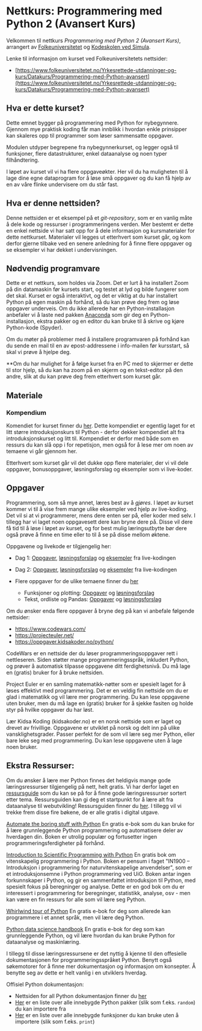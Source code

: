 # Nettkurs: Programmering med Python 2 (Avansert Kurs)

Velkommen til nettkurs *Programmering med Python 2 (Avansert Kurs)*, arrangert av [Folkeuniversitetet](https://www.folkeuniversitetet.no/) og [Kodeskolen ved Simula](https://simulakodeskolen.no/).

Lenke til informasjon om kurset ved Folkeuniversitetets nettsider:
* [https://www.folkeuniversitetet.no/Yrkesrettede-utdanninger-og-kurs/Datakurs/Programmering-med-Python-avansert](https://www.folkeuniversitetet.no/Yrkesrettede-utdanninger-og-kurs/Datakurs/Programmering-med-Python-avansert)

## Hva er dette kurset?
Dette emnet bygger på programmering med Python for nybegynnere. Gjennom mye praktisk koding får man innblikk i hvordan enkle prinsipper kan skaleres opp til programmer som løser sammensatte oppgaver.

Modulen utdyper begrepene fra nybegynnerkurset, og legger også til funksjoner, flere datastrukturer, enkel dataanalyse og noen typer filhåndtering.

I løpet av kurset vil vi ha flere oppgaveøkter. Her vil du ha muligheten til å lage dine egne dataprogram for å løse små oppgaver og du kan få hjelp av en av våre flinke undervisere om du står fast.

## Hva er denne nettsiden?

Denne nettsiden er et eksempel på et *git-repository*, som er en vanlig måte å dele kode og ressurser i programmeringens verden. Mer bestemt er dette en enkel nettside vi har satt opp for å dele informasjon og kursmaterialer for dette nettkurset. Materialer vil legges ut etterhvert som kurset går, og kom derfor gjerne tilbake ved en senere anledning for å finne flere oppgaver og se eksempler vi har dekket i undervisningen.

## Nødvendig programvare

Dette er et nettkurs, som holdes via Zoom. Det er lurt å ha installert Zoom på din datamaskin før kursets start, og testet at lyd og bilde fungerer som det skal. Kurset er også interaktivt, og det er viktig at du har installert Python på egen maskin på forhånd, så du kan prøve deg frem og løse oppgaver underveis. Om du ikke allerede har en Python-installasjon anbefaler vi å laste ned pakken [Anaconda](https://www.anaconda.com/) som gir deg en Python-installasjon, ekstra pakker og en editor du kan bruke til å skrive og kjøre Python-kode (Spyder).

Om du møter på problemer med å installere programvaren på forhånd kan du sende en mail til en av epost-addressene i info-mailen før kursstart, så skal vi prøve å hjelpe deg.

**Om du har mulighet for å følge kurset fra en PC med to skjermer er dette til stor hjelp, så du kan ha zoom på en skjerm og en tekst-editor på den andre, slik at du kan prøve deg frem etterhvert som kurset går.

## Materiale

### Kompendium

Komendiet for kurset finner du [her](kompendium.pdf). Dette kompendiet er egentlig laget for et litt større introduksjonskurs til Python - derfor dekker kompendiet alt fra introduksjonskurset og litt til. Kompendiet er derfor med både som en ressurs du kan slå opp i for repetisjon, men også for å lese mer om noen av temaene vi går gjennom her.

Etterhvert som kurset går vil det dukke opp flere materialer, der vi vil dele oppgaver, bonusoppgaver, løsningsforslag og eksempler som vi live-koder.

## Oppgaver

Programmering, som så mye annet, læres best av å *gjøres*. I løpet av kurset kommer vi til å vise frem mange ulike eksempler ved hjelp av live-koding. Det vil si at vi programmerer, mens dere enten ser på, eller koder med selv. I tillegg har vi laget noen oppgavesett dere kan bryne dere på. Disse vil dere få tid til å løse i løpet av kurset, og for best mulig læringsutbytte bør dere også prøve å finne en time eller to til å se på disse mellom øktene.

Oppgavene og livekode er tilgjengelig her:
* Dag 1: [Oppgaver](dag1/oppgaver_dag1.pdf), [løsningsforslag](dag1/oppgaver_dag1_løsningsforslag.pdf) og [eksempler](dag1/livekode) fra live-kodingen
* Dag 2: [Oppgaver](dag2/oppgaver_dag2.pdf), [løsningsforslag](dag2/oppgaver_dag2_løsningsforslag.pdf) og [eksempler](dag2/livekode) fra live-kodingen

* Flere oppgaver for de ulike temaene finner du [her](oppgaver)
  * Funksjoner og plotting: [Oppgaver](oppgaver/funksjoner_og_plotting.pdf) og [løsningsforslag](oppgaver/funksjoner_og_plotting_løsningsforslag.pdf)
  * Tekst, ordliste og Pandas: [Oppgaver](oppgaver/tekst_og_ordliste_og_pandas.pdf) og [løsningsforslag](oppgaver/tekst_og_ordliste_og_pandas_løsningsforslag.pdf)

Om du ønsker enda flere oppgaver å bryne deg på kan vi anbefale følgende nettsider:
* https://www.codewars.com/
* https://projecteuler.net/
* https://oppgaver.kidsakoder.no/python/

CodeWars er en nettside der du løser programmeringsoppgaver rett i nettleseren. Siden støtter mange programmeringsspråk, inkludert Python, og prøver å automatisk tilpasse oppgavene ditt ferdighetsnivå. Du må lage en (gratis) bruker for å bruke nettsiden.

Project Euler er en samling matematikk-nøtter som er spesielt laget for å løses effektivt med programmering. Det er en veldig fin nettside om du er glad i matematikk og vil lære mer programmering. Du kan lese oppgavene uten bruker, men du må lage en (gratis) bruker for å sjekke fasiten og holde styr på hvilke oppgaver du har løst.

Lær Kidsa Koding (kidsakoder.no) er en norsk nettside som er laget og drevet av frivillige. Oppgavene er utviklet på norsk og delt inn på ulike vansklighetsgrader. Passer perfekt for de som vil lære seg mer Python, eller bare leke seg med programmering. Du kan lese oppgavene uten å lage noen bruker.


## Ekstra Ressurser:

Om du ønsker å lære mer Python finnes det heldigvis mange gode læringsressurser tilgjengelig på nett, helt gratis. Vi har derfor laget en [ressursguide](ressursguide.md) som du kan se på for å finne gode læringsressurser sortert etter tema. Ressursguiden kan gi deg et startpunkt for å lære alt fra dataanalyse til webutvikling! Ressursguiden finner du [her](ressursguide.md). I tillegg vil vi trekke frem disse fire bøkene, de er alle gratis i digital utgave.

[Automate the boring stuff with Python](https://automatetheboringstuff.com)
En gratis e-bok som du kan bruke for å lære grunnleggende Python programmering og automatisere deler av hverdagen din. Boken er utrolig populær og fortusetter ingen programmeringsferdigheter på forhånd.

[Introduction to Scientific Programming with Python](https://link.springer.com/book/10.1007/978-3-030-50356-7)
En gratis bok om vitenskapelig programmering i Python. Boken er pensum i faget "IN1900 – Introduksjon i programmering for naturvitenskapelige anvendelser", som er et introduksjonsemne i Python programmering ved UiO. Boken antar ingen forkunnskaper i Python, og gir en sammenfattet introduksjon til Python, med spesielt fokus på beregninger og analyse. Dette er en god bok om du er interessert i programmering for beregninger, statistikk, analyse, osv - men kan være en fin ressurs for alle som vil lære seg Python.

[Whirlwind tour of Python](https://jakevdp.github.io/WhirlwindTourOfPython/)
En gratis e-bok for deg som allerede kan programmere i et annet språk, men vil lære deg Python.

[Python data science handbook](https://jakevdp.github.io/PythonDataScienceHandbook/)
En gratis e-bok for deg som kan grunnleggende Python, og vil lære hvordan du kan bruke Python for dataanalyse og maskinlæring.

I tillegg til disse læringsressursene er det nyttig å kjenne til den offesielle dokumentasjonen for programmeringsspråket Python. Benytt også søkemotorer for å finne mer dokumentasjon og informasjon om konsepter. Å benytte seg av dette er helt vanlig i en utviklers hverdag.

Offisiel Python dokumentasjon:
* Nettsiden for all Python dokumentasjon finner du [her](https://docs.python.org/3/library/index.html)
* [Her](https://docs.python.org/3/py-modindex.html) er en liste over alle innebygde Python pakker (slik som f.eks. `random`) du kan importere fra
* [Her](https://docs.python.org/3/library/functions.html) er en liste over alle innebygde funksjoner du kan bruke uten å importere (slik som f.eks. `print`)
